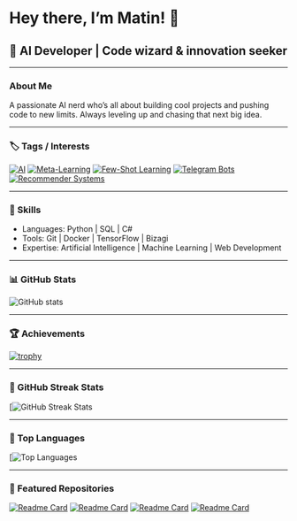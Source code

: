 # Hey there, I’m Matin! 👋

## 🤖 AI Developer | Code wizard & innovation seeker

---

### About Me
A passionate AI nerd who’s all about building cool projects and pushing code to new limits. Always leveling up and chasing that next big idea.

---

### 🏷️ Tags / Interests

[![AI](https://img.shields.io/badge/Focus-AI-blue)](https://github.com/m4tingh?tab=repositories)
[![Meta-Learning](https://img.shields.io/badge/Meta--Learning-pink)](https://github.com/m4tingh/Few-Shot-Skin-Disease-Classification)
[![Few-Shot Learning](https://img.shields.io/badge/Few--Shot--Learning-purple)](https://github.com/m4tingh/Few-Shot-Skin-Disease-Classification)
[![Telegram Bots](https://img.shields.io/badge/Bots-Telegram-9cf)](https://github.com/m4tingh/profinder)
[![Recommender Systems](https://img.shields.io/badge/Recommender--Systems-yellow)](https://github.com/m4tingh/profinder)


---

### 🚀 Skills  
- Languages: Python | SQL | C#
- Tools: Git | Docker | TensorFlow | Bizagi  
- Expertise: Artificial Intelligence | Machine Learning | Web Development

---

### 📊 GitHub Stats

![GitHub stats](https://github-readme-stats.vercel.app/api?username=m4tingh&show_icons=true&theme=radical)

---

### 🏆 Achievements

[![trophy](https://github-profile-trophy.vercel.app/?username=m4tingh&theme=radical)](https://github.com/ryo-ma/github-profile-trophy)

---

### 🎏 GitHub Streak Stats

[![GitHub Streak Stats](https://github-readme-streak-stats.herokuapp.com/?user=m4tingh&theme=radical)

---

### 🎩 Top Languages

[![Top Languages](https://github-readme-stats.vercel.app/api/top-langs/?username=m4tingh&layout=compact&theme=radical)

---

### 📂 Featured Repositories

[![Readme Card](https://github-readme-stats.vercel.app/api/pin/?username=m4tingh&repo=Few-Shot-Skin-Disease-Classification&theme=radical)](https://github.com/m4tingh/Few-Shot-Skin-Disease-Classification)
[![Readme Card](https://github-readme-stats.vercel.app/api/pin/?username=m4tingh&repo=profinder&theme=radical)](https://github.com/m4tingh/profinder)
[![Readme Card](https://github-readme-stats.vercel.app/api/pin/?username=m4tingh&repo=my-project&theme=radical)](https://github.com/m4tingh/my-project)
[![Readme Card](https://github-readme-stats.vercel.app/api/pin/?username=m4tingh&repo=book-to-image&theme=radical)](https://github.com/m4tingh/book-to-image)

